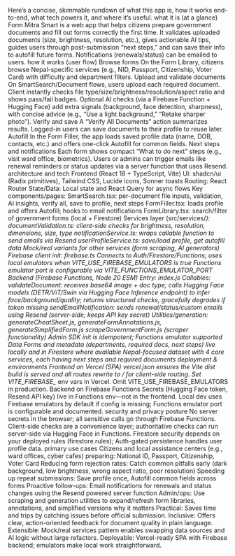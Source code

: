 
Here’s a concise, skimmable rundown of what this app is, how it works end-to-end, what tech powers it, and where it’s useful.
what it is (at a glance)
Form Mitra Smart is a web app that helps citizens prepare government documents and fill out forms correctly the first time. It validates uploaded documents (size, brightness, resolution, etc.), gives actionable AI tips, guides users through post-submission “next steps,” and can save their info to autofill future forms. Notifications (renewals/status) can be emailed to users.
how it works (user flow)
Browse forms
On the Form Library, citizens browse Nepal-specific services (e.g., NID, Passport, Citizenship, Voter Card) with difficulty and department filters.
Upload and validate documents
On SmartSearch/Document flows, users upload each required document.
Client instantly checks file type/size/brightness/resolution/aspect ratio and shows pass/fail badges.
Optional AI checks (via a Firebase Function + Hugging Face) add extra signals (background, face detection, sharpness), with concise advice (e.g., “Use a light background,” “Retake sharper photo”).
Verify and save
A “Verify All Documents” action summarizes results.
Logged-in users can save documents to their profile to reuse later.
Autofill
In the Form Filler, the app loads saved profile data (name, DOB, contacts, etc.) and offers one-click Autofill for common fields.
Next steps and notifications
Each form shows compact “What to do next” steps (e.g., visit ward office, biometrics).
Users or admins can trigger emails like renewal reminders or status updates via a server function that uses Resend.
architecture and tech
Frontend (React 18 + TypeScript, Vite)
UI: shadcn/ui (Radix primitives), Tailwind CSS, Lucide icons, Sonner toasts
Routing: React Router
State/Data: Local state and React Query for async flows
Key components/pages:
SmartSearch.tsx: per-document file inputs, validation, AI insights, verify all, save to profile, next steps
FormFiller.tsx: loads profile and offers Autofill; hooks to email notifications
FormLibrary.tsx: search/filter of government forms (local + Firestore)
Services layer (src/services/*):
documentValidation.ts: client-side checks for brightness, resolution, dimensions, size, type
notificationService.ts: wraps callable function to send emails via Resend
userProfileService.ts: save/load profile, get autofill data
Mock/real variants for other services (form scraping, AI generators)
Firebase client init: firebase.ts
Connects to Auth/Firestore/Functions; uses local emulators when VITE_USE_FIREBASE_EMULATORS is true
Functions emulator port is configurable via VITE_FUNCTIONS_EMULATOR_PORT
Backend (Firebase Functions, Node 20 ESM)
Entry: index.js
Callables:
validateDocument: receives base64 image + doc type; calls Hugging Face models (DETR/ViT/Swin via Hugging Face Inference endpoint) to infer face/background/quality; returns structured checks, gracefully degrades if token missing
sendEmailNotification: sends renewal/status/custom emails using Resend (server-side; keeps API key secret)
Utilities/generation:
generateCheatSheet.js, generateFormAnnotations.js, generateSimplifiedForm.js
scrapeGovernmentForm.js (scraper functionality)
Admin SDK init is idempotent; Functions emulator supported
Data
Forms and metadata (departments, required docs, next steps) live locally and in Firestore where available
Nepal-focused dataset with 4 core services, each having next steps and required documents
deployment & environments
Frontend on Vercel (SPA)
vercel.json ensures the Vite dist build is served and all routes rewrite to / for client-side routing.
Set VITE_FIREBASE_* env vars in Vercel. Omit VITE_USE_FIREBASE_EMULATORS in production.
Backend on Firebase Functions
Secrets (Hugging Face token, Resend API key) live in Functions env—not in the frontend.
Local dev uses Firebase emulators by default if config is missing; Functions emulator port is configurable and documented.
security and privacy posture
No server secrets in the browser; all sensitive calls go through Firebase Functions.
Client-side checks are a convenience layer; authoritative checks can run server-side via Hugging Face in Functions.
Firestore security depends on your deployed rules (firestore.rules); Auth-gated persistence handles user profile data.
primary use cases
Citizens and local assistance centers (e.g., ward offices, cyber cafes) preparing:
National ID, Passport, Citizenship, Voter Card
Reducing form rejection rates:
Catch common pitfalls early (dark background, low brightness, wrong aspect ratio, poor resolution)
Speeding up repeat submissions:
Save profile once, Autofill common fields across forms
Proactive follow-ups:
Email notifications for renewals and status changes using the Resend powered server function
Admin/ops:
Use scraping and generation utilities to expand/refresh form libraries, annotations, and simplified versions
why it matters
Practical: Saves time and trips by catching issues before official submission.
Inclusive: Offers clear, action-oriented feedback for document quality in plain language.
Extensible: Mock/real services pattern enables swapping data sources and AI logic without large refactors.
Deployable: Vercel-ready SPA with Firebase backend; emulators make local work straightforward.